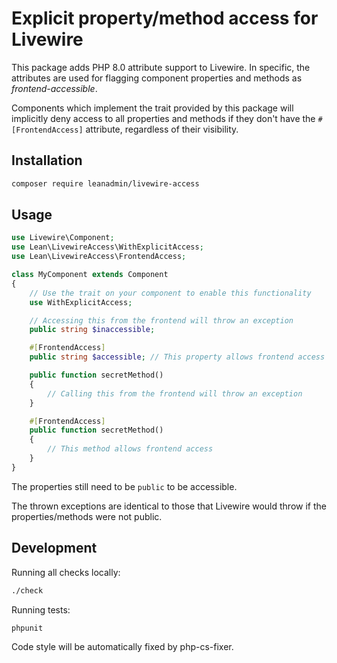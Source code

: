 # Explicit property/method access for Livewire

This package adds PHP 8.0 attribute support to Livewire. In specific, the attributes are used for flagging component properties and methods as *frontend-accessible*.

Components which implement the trait provided by this package will implicitly deny access to all properties and methods if they don't have the `#[FrontendAccess]` attribute, regardless of their visibility.

## Installation

```sh
composer require leanadmin/livewire-access
```

## Usage

```php
use Livewire\Component;
use Lean\LivewireAccess\WithExplicitAccess;
use Lean\LivewireAccess\FrontendAccess;

class MyComponent extends Component
{
    // Use the trait on your component to enable this functionality
    use WithExplicitAccess;

    // Accessing this from the frontend will throw an exception
    public string $inaccessible;

    #[FrontendAccess]
    public string $accessible; // This property allows frontend access

    public function secretMethod()
    {
        // Calling this from the frontend will throw an exception
    }

    #[FrontendAccess]
    public function secretMethod()
    {
        // This method allows frontend access
    }
}
```

The properties still need to be `public` to be accessible.

The thrown exceptions are identical to those that Livewire would throw if the properties/methods were not public.

## Development

Running all checks locally:

```sh
./check
```

Running tests:

```sh
phpunit
```

Code style will be automatically fixed by php-cs-fixer.
